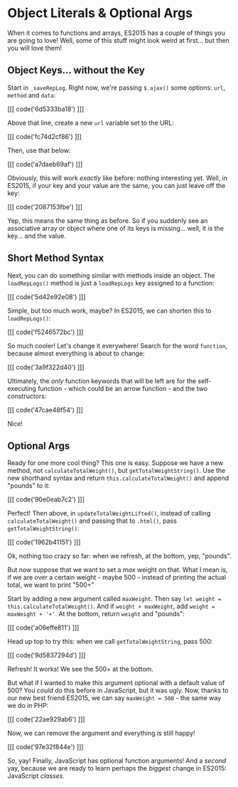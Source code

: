 # Object Literals & Optional Args

When it comes to functions and arrays, ES2015 has a couple of things you
are going to love! Well, some of this stuff might look weird at first... but then
you will love them!

## Object Keys... without the Key

Start in `_saveRepLog`. Right now, we're passing `$.ajax()` some options: `url`, `method`
and `data`:

[[[ code('6d5333ba18') ]]]

Above that line, create a new `url` variable set to the URL:

[[[ code('fc74d2cf86') ]]]

Then, use that below:

[[[ code('a7daeb69af') ]]]

Obviously, this will work *exactly* like before: nothing interesting yet. Well, in
ES2015, if your key and your value are the same, you can just leave off the key:

[[[ code('2087153fbe') ]]]

Yep, this means the same thing as before. So if you suddenly see an associative array
or object where one of its keys is missing... well, it *is* the key... and the value.

## Short Method Syntax

Next, you can do something similar with methods inside an object. The `loadRepLogs()`
method is just a `loadRepLogs` key assigned to a function:

[[[ code('5d42e92e08') ]]]

Simple, but too much work, maybe? In ES2015, we can shorten this to `loadRepLogs()`:

[[[ code('f5246572bc') ]]]

So much cooler! Let's change it everywhere! Search for the word `function`, because
almost everything is about to change:

[[[ code('3a9f322d40') ]]]

Ultimately, the *only* function keywords that will be left are for the self-executing
function - which could be an arrow function - and the two constructors:

[[[ code('47cae48f54') ]]]

Nice!

## Optional Args

Ready for one more cool thing? This one is easy. Suppose we have a new method, not
`calculateTotalWeight()`, but `getTotalWeightString()`. Use the new shorthand syntax
and return `this.calculateTotalWeight()` and append "pounds" to it:

[[[ code('90e0eab7c2') ]]]

Perfect! Then above, in `updateTotalWeightLifted()`, instead of calling `calculateTotalWeight()`
and passing that to `.html()`, pass `getTotalWeightString()`:

[[[ code('1962b41151') ]]]

Ok, nothing too crazy so far: when we refresh, at the bottom, yep, "pounds".

But now suppose that we want to set a *max* weight on that. What I mean is,
if we are over a certain weight - maybe 500 - instead of printing the actual total,
we want to print "500+"

Start by adding a new argument called `maxWeight`. Then say `let weight = this.calculateTotalWeight()`.
And if `weight > maxWeight`, add `weight = maxWeight + '+'`. At the bottom, return
`weight` and "pounds":

[[[ code('a06effe811') ]]]

Head up top to try this: when we call `getTotalWeightString`, pass 500:

[[[ code('9d5837294d') ]]]

Refresh! It works! We see the 500+ at the bottom.

But what if I wanted to make this argument optional with a default value of 500?
You *could* do this before in JavaScript, but it was ugly. Now, thanks to our new
best friend ES2015, we can say `maxWeight = 500` - the same way we do in PHP:

[[[ code('22ae929ab6') ]]]

Now, we can remove the argument and everything is still happy!

[[[ code('97e32f844e') ]]]

So, yay! Finally, JavaScript has optional function arguments! And a *second* yay,
because we are ready to learn perhaps the *biggest* change in ES2015: JavaScript *classes*.
